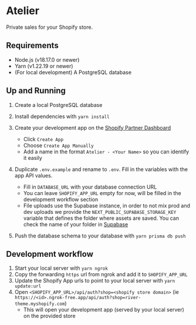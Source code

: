 # Atelier

Private sales for your Shopify store.

## Requirements

- Node.js (v18.17.0 or newer)
- Yarn (v1.22.19 or newer)
- (For local development) A PostgreSQL database

## Up and Running

1. Create a local PostgreSQL database
2. Install dependencies with `yarn install`
3. Create your development app on the [Shopify Partner Dashboard](https://partners.shopify.com/1011478/apps)

   - Click `Create App`
   - Choose `Create App Manually`
   - Add a name in the format `Atelier - <Your Name>` so you can identify it easily

4. Duplicate `.env.example` and rename to `.env`. Fill in the variables with the app API values.
   - Fill in `DATABASE_URL` with your database connection URL
   - You can leave `SHOPIFY_APP_URL` empty for now, will be filled in the development workflow section
   - File uploads use the Supabase instance, in order to not mix prod and dev uploads we provide the `NEXT_PUBLIC_SUPABASE_STORAGE_KEY` variable that defines the folder where assets are saved. You can check the name of your folder in [Supabase](https://app.supabase.com/project/lypfjowlwsqnrjphjfgs/storage/buckets)
5. Push the database schema to your database with `yarn prisma db push`

## Development workflow

1. Start your local server with `yarn ngrok`
2. Copy the forwarding `https` url from ngrok and add it to `SHOPIFY_APP_URL`
3. Update the Shopify App urls to point to your local server with `yarn update:url`
4. Open `<SHOPIFY_APP_URL>/api/auth?shop=<shopify store domain>` (ie `https://<id>.ngrok-free.app/api/auth?shop=river-theme.myshopify.com`)
   - This will open your development app (served by your local server) on the provided store
